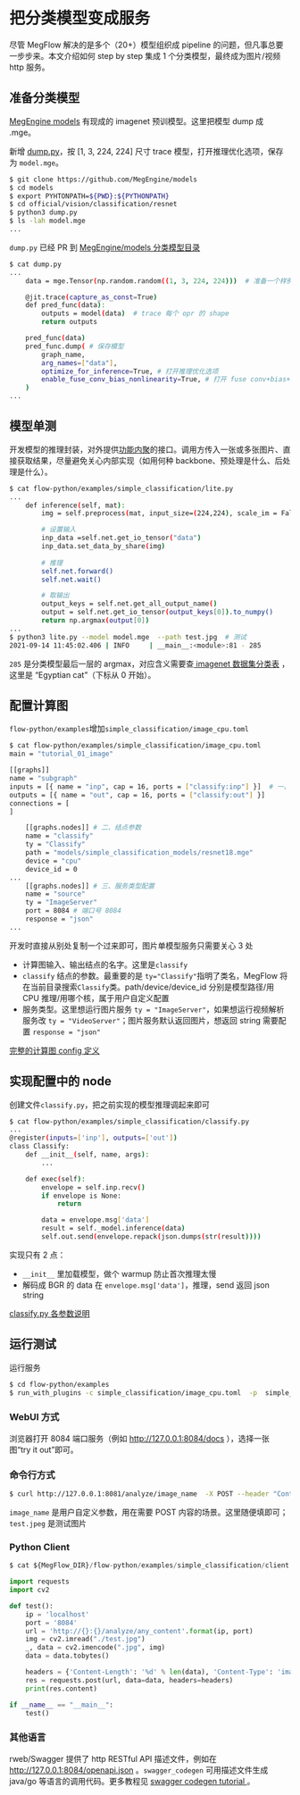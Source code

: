 # 把分类模型变成服务

尽管 MegFlow 解决的是多个（20+）模型组织成 pipeline 的问题，但凡事总要一步步来。本文介绍如何 step by step 集成 1 个分类模型，最终成为图片/视频 http 服务。

## 准备分类模型

[MegEngine models](https://github.com/MegEngine/models) 有现成的 imagenet 预训模型。这里把模型 dump 成 .mge。

新增 [dump.py](https://github.com/MegEngine/Models/blob/master/official/vision/classification/dump.py)，按 [1, 3, 224, 224] 尺寸 trace 模型，打开推理优化选项，保存为 `model.mge`。

```bash
$ git clone https://github.com/MegEngine/models
$ cd models
$ export PYHTONPATH=${PWD}:${PYTHONPATH}
$ cd official/vision/classification/resnet
$ python3 dump.py
$ ls -lah model.mge
...
```
`dump.py` 已经 PR 到 [MegEngine/models 分类模型目录](https://github.com/MegEngine/Models/tree/master/official/vision/classification)
```bash
$ cat dump.py
...
    data = mge.Tensor(np.random.random((1, 3, 224, 224)))  # 准备一个样例输入

    @jit.trace(capture_as_const=True)
    def pred_func(data):
        outputs = model(data)  # trace 每个 opr 的 shape
        return outputs

    pred_func(data)
    pred_func.dump( # 保存模型
        graph_name,
        arg_names=["data"],
        optimize_for_inference=True, # 打开推理优化选项
        enable_fuse_conv_bias_nonlinearity=True, # 打开 fuse conv+bias+ReLU pass 推理更快
    )
...
```

## 模型单测
开发模型的推理封装，对外提供[功能内聚](https://baike.baidu.com/item/%E9%AB%98%E5%86%85%E8%81%9A%E4%BD%8E%E8%80%A6%E5%90%88/5227009)的接口。调用方传入一张或多张图片、直接获取结果，尽量避免关心内部实现（如用何种 backbone、预处理是什么、后处理是什么）。

```bash
$ cat flow-python/examples/simple_classification/lite.py
...
    def inference(self, mat):
        img = self.preprocess(mat, input_size=(224,224), scale_im = False, mean=[103.530, 116.280, 123.675], std=[57.375, 57.120, 58.395])

        # 设置输入
        inp_data =self.net.get_io_tensor("data")
        inp_data.set_data_by_share(img)
        
        # 推理
        self.net.forward()
        self.net.wait()

        # 取输出
        output_keys = self.net.get_all_output_name()
        output = self.net.get_io_tensor(output_keys[0]).to_numpy()
        return np.argmax(output[0])
...
$ python3 lite.py --model model.mge  --path test.jpg  # 测试
2021-09-14 11:45:02.406 | INFO     | __main__:<module>:81 - 285
```

`285` 是分类模型最后一层的 argmax，对应含义需要查[ imagenet 数据集分类表](../../flow-python/examples/simple_classification/synset_words.txt) ，这里是 “Egyptian cat”（下标从 0 开始）。

##  配置计算图
`flow-python/examples`增加`simple_classification/image_cpu.toml`

```bash
$ cat flow-python/examples/simple_classification/image_cpu.toml
main = "tutorial_01_image"

[[graphs]]
name = "subgraph"
inputs = [{ name = "inp", cap = 16, ports = ["classify:inp"] }]  # 一、输入输出结点
outputs = [{ name = "out", cap = 16, ports = ["classify:out"] }]
connections = [
]

    [[graphs.nodes]] # 二、结点参数
    name = "classify"
    ty = "Classify"
    path = "models/simple_classification_models/resnet18.mge"
    device = "cpu"
    device_id = 0
...
    [[graphs.nodes]] # 三、服务类型配置
    name = "source"
    ty = "ImageServer"
    port = 8084 # 端口号 8084
    response = "json"
...
```
开发时直接从别处复制一个过来即可，图片单模型服务只需要关心 3 处
* 计算图输入、输出结点的名字。这里是`classify`
* `classify` 结点的参数。最重要的是 `ty="Classify"`指明了类名，MegFlow 将在当前目录搜索`Classify`类。path/device/device_id 分别是模型路径/用 CPU 推理/用哪个核，属于用户自定义配置
* 服务类型。这里想运行图片服务 `ty = "ImageServer"`，如果想运行视频解析服务改 `ty = "VideoServer"`；图片服务默认返回图片，想返回 string 需要配置 `response = "json"`

[完整的计算图 config 定义](appendix-A-graph-definition.zh.md)

## 实现配置中的 node

创建文件`classify.py`，把之前实现的模型推理调起来即可
```bash
$ cat flow-python/examples/simple_classification/classify.py
...
@register(inputs=['inp'], outputs=['out'])
class Classify:
    def __init__(self, name, args):
        ...

    def exec(self):
        envelope = self.inp.recv()
        if envelope is None:
            return

        data = envelope.msg['data']
        result = self._model.inference(data)
        self.out.send(envelope.repack(json.dumps(str(result))))
```
实现只有 2 点：
* `__init__` 里加载模型，做个 warmup 防止首次推理太慢
* 解码成 BGR 的 data 在 `envelope.msg['data']`，推理，send 返回 json string

[classify.py 各参数说明](appendix-B-python-plugin.zh.md)

## 运行测试

运行服务
```bash
$ cd flow-python/examples
$ run_with_plugins -c simple_classification/image_cpu.toml  -p  simple_classification
```

### WebUI 方式
浏览器打开 8084 端口服务（例如 http://127.0.0.1:8084/docs ），选择一张图“try it out”即可。

### 命令行方式
```bash
$ curl http://127.0.0.1:8081/analyze/image_name  -X POST --header "Content-Type:image/*"   --data-binary @test.jpeg
```

`image_name` 是用户自定义参数，用在需要 POST 内容的场景。这里随便填即可；`test.jpeg` 是测试图片

### Python Client

```Python
$ cat ${MegFlow_DIR}/flow-python/examples/simple_classification/client.py

import requests
import cv2

def test():
    ip = 'localhost'
    port = '8084'
    url = 'http://{}:{}/analyze/any_content'.format(ip, port)
    img = cv2.imread("./test.jpg")
    _, data = cv2.imencode(".jpg", img)
    data = data.tobytes()

    headers = {'Content-Length': '%d' % len(data), 'Content-Type': 'image/*'}
    res = requests.post(url, data=data, headers=headers)
    print(res.content)

if __name__ == "__main__":
    test()
```

### 其他语言
rweb/Swagger 提供了 http RESTful API 描述文件，例如在 http://127.0.0.1:8084/openapi.json 。`swagger_codegen` 可用描述文件生成 java/go 等语言的调用代码。更多教程见 [swagger codegen tutorial ](https://swagger.io/tools/swagger-codegen/)。

